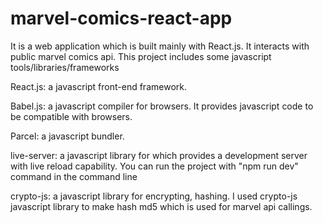 # marvel-comics-react-app

It is a web application which is built mainly with React.js. It interacts with public marvel comics api. This project includes some javascript tools/libraries/frameworks

React.js: a javascript front-end framework.

Babel.js: a javascript compiler for browsers. It provides javascript code to be compatible with browsers.

Parcel: a javascript bundler.

live-server: a javascript library for which provides a development server with live reload capability. You can run the project with "npm run dev" command in the command line

crypto-js: a javascript library for encrypting, hashing. I used crypto-js javascript library to make hash md5 which is used for marvel api callings.


